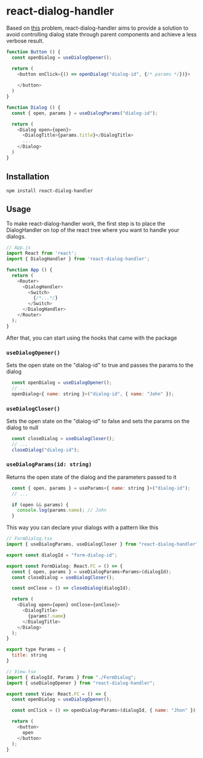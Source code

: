 # react-dialog-handler
Based on [this](https://github.com/GerardoAGL96/react-dialog-perf-test) problem, react-dialog-handler aims to provide a solution to avoid controlling dialog state through parent components and achieve a less verbose result.

```js
function Button () {
  const openDialog = useDialogOpener();

  return (
    <button onClick={() => openDialog("dialog-id", {/* params */})}>
    
    </button>
  )
}

function Dialog () {
  const { open, params } = useDialogParams("dialog-id");

  return (
    <Dialog open={open}>
      <DialogTitle>{params.title}</DialogTitle>
      ...
    </Dialog>
  )
}
```

## Installation
```
npm install react-dialog-handler
```

## Usage
To make react-dialog-handler work, the first step is to place the DialogHandler on top of the react tree where you want to handle your dialogs.

```js
// App.js
import React from 'react';
import { DialogHandler } from 'react-dialog-handler';

function App () {
  return (
    <Router>
      <DialogHandler>
        <Switch>
          {/*...*/}
        </Switch>
      </DialogHandler>
    </Router>
  );
}
```

After that, you can start using the hooks that came with the package

### `useDialogOpener()`
Sets the open state on the "dialog-id" to true and passes the params to the dialog
```js
  const openDialog = useDialogOpener();  
  // ...
  openDialog<{ name: string }>("dialog-id", { name: "John" });
```

### `useDialogCloser()`
Sets the open state on the "dialog-id" to false and sets the params on the dialog to null
```js
  const closeDialog = useDialogCloser();
  // ...
  closeDialog("dialog-id");
```

### `useDialogParams(id: string)`
Returns the open state of the dialog and the parameters passed to it
```js
  const { open, params } = useParams<{ name: string }>("dialog-id");
  // ...

  if (open && params) {
    console.log(params.name); // John
  }
```

This way you can declare your dialogs with a pattern like this

```js
// FormDialog.tsx
import { useDialogParams, useDialogCloser } from "react-dialog-handler";

export const dialogId = "form-dialog-id";

export const FormDialog: React.FC = () => {
  const { open, params } = useDialogParams<Params>(dialogId);
  const closeDialog = useDialogCloser();

  const onClose = () => closeDialog(dialogId);

  return (
    <Dialog open={open} onClose={onClose}>
      <DialogTitle>
        {params?.name}
      </DialogTitle>
    </Dialog>
  );
}

export type Params = {
  title: string
}

// View.tsx
import { dialogId, Params } from "./FormDialog";
import { useDialogOpener } from "react-dialog-handler";

export const View: React.FC = () => {
  const openDialog = useDialogOpener();

  const onClick = () => openDialog<Params>(dialogId, { name: "Jhon" })

  return (
    <button>
      open
    </button>
  );
}
```